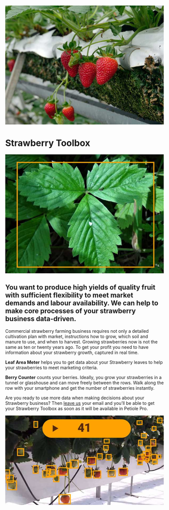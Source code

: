 ![alt text](https://github.com/Petiole-Pro/toolbox/blob/077fdc550860dd6f3e44058117c395f4340da883/strawberry-toolbox-petiole-pro.jpg)

# Strawberry Toolbox

![alt text](https://github.com/Petiole-Pro/toolbox/blob/077fdc550860dd6f3e44058117c395f4340da883/strawberry-leaf-area-computer-vision.jpg)

## You want to produce high yields of quality fruit with sufficient flexibility to meet market demands and labour availability. We can help to make core processes of your strawberry business data-driven. 

Commercial strawberry farming business requires not only a detailed cultivation plan with market, instructions how to grow, which soil and manure to use, and when to harvest. Growing strawberries now is not the same as ten or twenty years ago. To get your profit you need to have information about your strawberry growth, captured in real time.

**Leaf Area Meter** helps you to get data about your Strawberry leaves to help your strawberries to meet marketing criteria.

**Berry Counter** counts your berries. Ideally, you grow your strawberries in a tunnel or glasshouse and can move freely between the rows. Walk along the row with your smartphone and get the number of strawberries instantly.

Are you ready to use more data when making decisions about your Strawberry business? Then [leave us](mailto:support@petioleapp.com) your email and you’ll be able to get your Strawberry Toolbox as soon as it will be available in Petiole Pro.

![alt text](https://github.com/Petiole-Pro/toolbox/blob/077fdc550860dd6f3e44058117c395f4340da883/strawberry-greenhouse-computer-vision.jpg)
